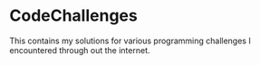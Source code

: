 # CodeChallenges
This contains my solutions for various programming challenges I encountered through out the internet.
